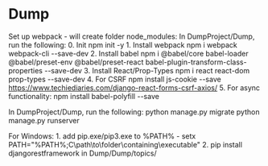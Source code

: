 # Dump

Set up webpack - will create folder node_modules:
In DumpProject/Dump, run the following:
    0. Init
        npm init -y
    1. Install webpack
        npm i webpack webpack-cli --save-dev
    2. Install babel
        npm i @babel/core babel-loader @babel/preset-env @babel/preset-react babel-plugin-transform-class-properties --save-dev
    3. Install React/Prop-Types
        npm i react react-dom prop-types --save-dev
    4. For CSRF
        npm install js-cookie --save
        https://www.techiediaries.com/django-react-forms-csrf-axios/
    5. For async functionality:
        npm install babel-polyfill --save
        
In DumpProject/Dump, run the following:
    python manage.py migrate
    python manage.py runserver
    
For Windows:
    1. add pip.exe/pip3.exe to %PATH% - setx PATH="%PATH%;C\path\to\folder\containing\executable"
    2. pip install djangorestframework in Dump/Dump/topics/
    
